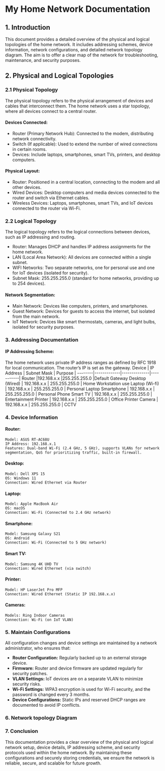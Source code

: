 # My Home Network Documentation
## 1. Introduction
This document provides a detailed overview of the physical and logical topologies of the home network. It includes addressing schemes, device information, network configurations, and detailed network topology diagram. The aim is to offer a clear map of the network for troubleshooting, maintenance, and security purposes.
## 2. Physical and Logical Topologies
### 2.1 Physical Topology
The physical topology refers to the physical arrangement of devices and cables that interconnect them. The home network uses a star topology, where all devices connect to a central router.
#### Devices Connected:
* Router (Primary Network Hub): Connected to the modem, distributing network connectivity.
* Switch (If applicable): Used to extend the number of wired connections in certain rooms.
* Devices: Include laptops, smartphones, smart TVs, printers, and desktop computers.

#### Physical Layout:
* Router: Positioned in a central location, connecting to the modem and all other devices.
* Wired Devices: Desktop computers and media devices connected to the router and switch via Ethernet cables.
* Wireless Devices: Laptops, smartphones, smart TVs, and IoT devices connected to the router via Wi-Fi.

### 2.2 Logical Topology
The logical topology refers to the logical connections between devices, such as IP addressing and routing.
* Router: Manages DHCP and handles IP address assignments for the home network.
* LAN (Local Area Network): All devices are connected within a single subnet.
* WIFI Networks: Two separate networks, one for personal use and one for IoT devices (isolated for security).
* Subnet Mask: 255.255.255.0 (standard for home networks, providing up to 254 devices).
#### Network Segmentation:
* Main Network: Devices like computers, printers, and smartphones.
* Guest Network: Devices for guests to access the internet, but isolated from the main network.
* IoT Network: Devices like smart thermostats, cameras, and light bulbs, isolated for security purposes.
### 3. Addressing Documentation
#### IP Addressing Scheme:
The home network uses private IP address ranges as defined by RFC 1918 for local communication. The router’s IP is set as the gateway.
Device  |	IP Address  |	Subnet Mask  |	Purpose  |
--------|-------------|--------------|-----------|
Router  |192.168.x.x  |255.255.255.0 |Default Gateway
Desktop (Wired) | 192.168.x.x | 255.255.255.0 | Home Workstation use
Laptop (Wi-fi) | 192.168.x.x | 255.255.255.0 | Personal Laptop
Smartphone | 192.168.x.x | 255.255.255.0 | Personal Phone 
Smart TV | 192.168.x.x | 255.255.255.0 | Entertainment
Printer | 192.168.x.x | 255.255.255.0 | Office Printer
Camera | 192.168.x.x | 255.255.255.0 | CCTV
### 4. Device Information
 #### Router:
    Model: ASUS RT-AC68U
    IP Address: 192.168.x.1
    Features: Dual-band Wi-Fi (2.4 GHz, 5 GHz), supports VLANs for network segmentation, QoS for prioritizing traffic, built-in firewall.
  #### Desktop:
    Model: Dell XPS 15
    OS: Windows 11
    Connection: Wired Ethernet via Router
  #### Laptop:
    Model: Apple MacBook Air
    OS: macOS
    Connection: Wi-Fi (Connected to 2.4 GHz network)
  #### Smartphone:
    Model: Samsung Galaxy S21
    OS: Android
    Connection: Wi-Fi (Connected to 5 GHz network)
  #### Smart TV:
    Model: Samsung 4K UHD TV
    Connection: Wired Ethernet (via switch)
  #### Printer:
    Model: HP LaserJet Pro MFP
    Connection: Wired Ethernet (Static IP 192.168.x.x)
  #### Cameras:
    Models: Ring Indoor Cameras
    Connection: Wi-Fi (on IoT VLAN)
### 5. Maintain Configurations
All configuration changes and device settings are maintained by a network administrator, who ensures that:
* **Router Configuration:** Regularly backed up to an external storage device.
* **Firmware:** Router and device firmware are updated regularly for security patches.
* **VLAN Settings:** IoT devices are on a separate VLAN to minimize security risks.
* **Wi-Fi Settings:** WPA3 encryption is used for Wi-Fi security, and the password is changed every 3 months.
* **Device Configurations:** Static IPs and reserved DHCP ranges are documented to avoid IP conflicts.
### 6. Network topology Diagram


### 7. Conclusion
This documentation provides a clear overview of the physical and logical network setup, device details, IP addressing scheme, and security protocols used within the home network. By maintaining these configurations and securely storing credentials, we ensure the network is reliable, secure, and scalable for future growth.








